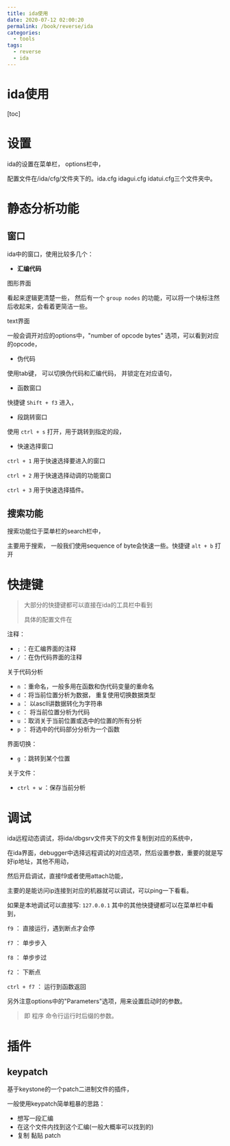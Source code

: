 ```yaml
---
title: ida使用
date: 2020-07-12 02:00:20
permalink: /book/reverse/ida
categories: 
  - tools
tags: 
  - reverse
  - ida
---
```


# ida使用

[toc]

# 设置

ida的设置在菜单栏， options栏中，

配置文件在/ida/cfg/文件夹下的。ida.cfg  idagui.cfg  idatui.cfg三个文件夹中。

# 静态分析功能

## 窗口

ida中的窗口，使用比较多几个：

*   **汇编代码**

图形界面

看起来逻辑更清楚一些， 然后有一个 `group nodes` 的功能，可以将一个块标注然后收起来，会看着更简洁一些。

text界面

一般会调开对应的options中，"number of opcode bytes" 选项，可以看到对应的opcode， 

*   伪代码

使用tab键， 可以切换伪代码和汇编代码， 并锁定在对应语句，

*   函数窗口

快捷键 `Shift + f3` 进入，

*   段跳转窗口

使用 `ctrl + s` 打开，用于跳转到指定的段，

*   快速选择窗口

`ctrl + 1` 用于快速选择要进入的窗口

`ctrl + 2` 用于快速选择动调的功能窗口

`ctrl + 3` 用于快速选择插件。

## 搜索功能

搜索功能位于菜单栏的search栏中，

主要用于搜索， 一般我们使用sequence of byte会快速一些。快捷键 `alt + b` 打开

# 快捷键

> 大部分的快捷键都可以直接在ida的工具栏中看到
>
> 具体的配置文件在

注释： 

* `;` ：在汇编界面的注释
* `/` ：在伪代码界面的注释

关于代码分析

* `n` ：重命名，一般多用在函数和伪代码变量的重命名
* `d` ：将当前位置分析为数据， 重复使用切换数据类型 
* `a` ： 以ascll讲数据转化为字符串
* `c` ： 将当前位置分析为代码
* `u` ：取消关于当前位置或选中的位置的所有分析
* `p` ： 将选中的代码部分分析为一个函数

界面切换：

* `g` ：跳转到某个位置

关于文件：

* `ctrl + w` ：保存当前分析

# 调试

ida远程动态调试，将ida/dbgsrv文件夹下的文件复制到对应的系统中，

在ida界面，debugger中选择远程调试的对应选项，然后设置参数，重要的就是写好ip地址，其他不用动，

然后开启调试，直接f9或者使用attach功能，

主要的是能访问ip连接到对应的机器就可以调试，可以ping一下看看。

如果是本地调试可以直接写: `127.0.0.1`
其中的其他快捷键都可以在菜单栏中看到，

`f9` ： 直接运行，遇到断点才会停

`f7` ： 单步步入

`f8` ： 单步步过

`f2` ： 下断点

`ctrl + f7` ： 运行到函数返回

另外注意options中的"Parameters"选项，用来设置启动时的参数。

> 即 程序 命令行运行时后缀的参数。

# 插件

## keypatch

基于keystone的一个patch二进制文件的插件，

一般使用keypatch简单粗暴的思路：

*   想写一段汇编
*   在这个文件内找到这个汇编(一般大概率可以找到的)
*   复制  黏贴  patch

